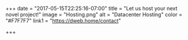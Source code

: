 +++
date = "2017-05-15T22:25:16-07:00"
title = "Let us host your next novel project!"
image = "Hosting.png"
alt = "Datacenter Hosting"
color = "#F7F7F7"
link1 = "https://dweb.home/contact"

+++
